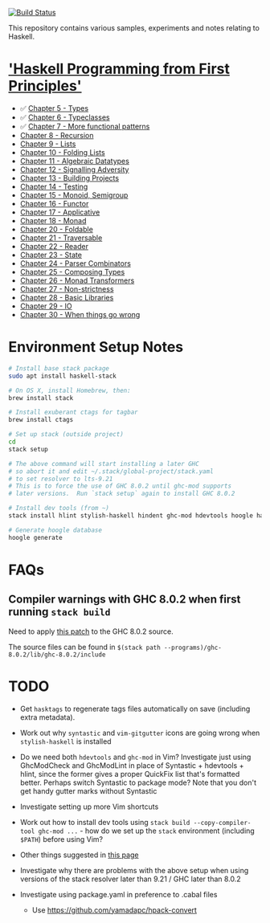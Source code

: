 [![Build Status](https://travis-ci.org/martinrist/haskell-sandbox.svg?branch=master)](https://travis-ci.org/martinrist/haskell-sandbox)

This repository contains various samples, experiments and notes relating to Haskell.

# ['Haskell Programming from First Principles'](http://haskellbook.com)

- ✅ [Chapter 5 - Types](src/ProgrammingHaskell/Chapter05/README.md)
- ✅ [Chapter 6 - Typeclasses](src/ProgrammingHaskell/Chapter06/README.md)
- ✅ [Chapter 7 - More functional patterns](src/ProgrammingHaskell/Chapter07/README.md)
- [Chapter 8 - Recursion](src/ProgrammingHaskell/Chapter08/README.md)
- [Chapter 9 - Lists](src/ProgrammingHaskell/Chapter09/README.md)
- [Chapter 10 - Folding Lists](src/ProgrammingHaskell/Chapter10/README.md)
- [Chapter 11 - Algebraic Datatypes](src/ProgrammingHaskell/Chapter11/README.md)
- [Chapter 12 - Signalling Adversity](src/ProgrammingHaskell/Chapter12/README.md)
- [Chapter 13 - Building Projects](src/ProgrammingHaskell/Chapter13/README.md)
- [Chapter 14 - Testing](src/ProgrammingHaskell/Chapter14/README.md)
- [Chapter 15 - Monoid, Semigroup](src/ProgrammingHaskell/Chapter15/README.md)
- [Chapter 16 - Functor](src/ProgrammingHaskell/Chapter16/README.md)
- [Chapter 17 - Applicative](src/ProgrammingHaskell/Chapter17/README.md)
- [Chapter 18 - Monad](src/ProgrammingHaskell/Chapter18/README.md)
- [Chapter 20 - Foldable](src/ProgrammingHaskell/Chapter20/README.md)
- [Chapter 21 - Traversable](src/ProgrammingHaskell/Chapter21/README.md)
- [Chapter 22 - Reader](src/ProgrammingHaskell/Chapter22/README.md)
- [Chapter 23 - State](src/ProgrammingHaskell/Chapter23/README.md)
- [Chapter 24 - Parser Combinators](src/ProgrammingHaskell/Chapter24/README.md)
- [Chapter 25 - Composing Types](src/ProgrammingHaskell/Chapter25/README.md)
- [Chapter 26 - Monad Transformers](src/ProgrammingHaskell/Chapter26/README.md)
- [Chapter 27 - Non-strictness](src/ProgrammingHaskell/Chapter27/README.md)
- [Chapter 28 - Basic Libraries](src/ProgrammingHaskell/Chapter28/README.md)
- [Chapter 29 - IO](src/ProgrammingHaskell/Chapter29/README.md)
- [Chapter 30 - When things go wrong](src/ProgrammingHaskell/Chapter30/README.md)


# Environment Setup Notes

```bash
# Install base stack package
sudo apt install haskell-stack

# On OS X, install Homebrew, then:
brew install stack

# Install exuberant ctags for tagbar
brew install ctags

# Set up stack (outside project)
cd
stack setup

# The above command will start installing a later GHC
# so abort it and edit ~/.stack/global-project/stack.yaml
# to set resolver to lts-9.21
# This is to force the use of GHC 8.0.2 until ghc-mod supports
# later versions.  Run `stack setup` again to install GHC 8.0.2

# Install dev tools (from ~)
stack install hlint stylish-haskell hindent ghc-mod hdevtools hoogle hasktags hspec-discover

# Generate hoogle database
hoogle generate
```


# FAQs

## Compiler warnings with GHC 8.0.2 when first running `stack build`

Need to apply [this patch](https://github.com/NixOS/nixpkgs/blob/master/pkgs/development/compilers/ghc/ghc-8.0.2-no-cpp-warnings.patch) to the GHC 8.0.2 source.

The source files can be found in `$(stack path
--programs)/ghc-8.0.2/lib/ghc-8.0.2/include`



# TODO

- Get `hasktags` to regenerate tags files automatically on save (including extra
  metadata).

- Work out why `syntastic` and `vim-gitgutter` icons are going wrong when
  `stylish-haskell` is installed

- Do we need both `hdevtools` and `ghc-mod` in Vim?  Investigate just using
  GhcModCheck and GhcModLint in place of Syntastic + hdevtools + hlint, since
  the former gives a proper QuickFix list that's formatted better.  Perhaps
  switch Syntastic to package mode?  Note that you don't get handy gutter marks
  without Syntastic

- Investigate setting up more Vim shortcuts

- Work out how to install dev tools using `stack build --copy-compiler-tool ghc-mod ...` - how do we set up the `stack` environment (including `$PATH`) before using Vim?

- Other things suggested in [this page](https://lexi-lambda.github.io/blog/2018/02/10/an-opinionated-guide-to-haskell-in-2018/)

- Investigate why there are problems with the above setup when using versions of
  the stack resolver later than 9.21 / GHC later than 8.0.2

- Investigate using package.yaml in preference to .cabal files
    - Use https://github.com/yamadapc/hpack-convert
